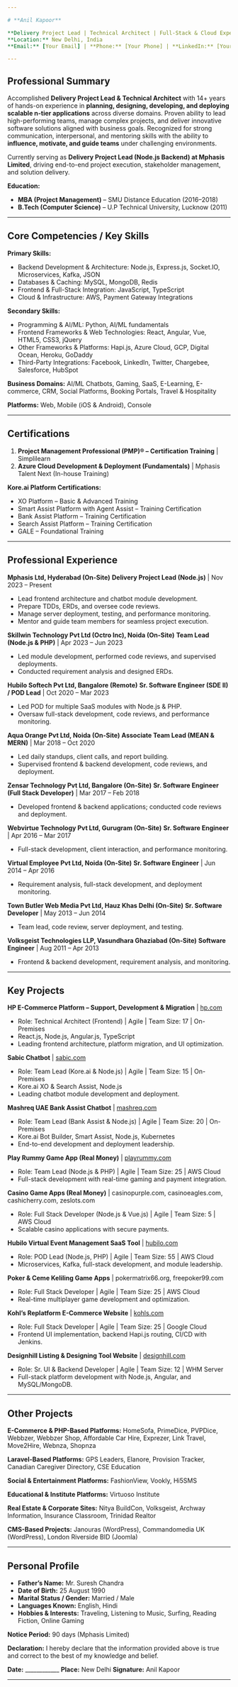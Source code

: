 ```yaml
---

# **Anil Kapoor**

**Delivery Project Lead | Technical Architect | Full-Stack & Cloud Expert**
**Location:** New Delhi, India
**Email:** [Your Email] | **Phone:** [Your Phone] | **LinkedIn:** [Your LinkedIn URL]

---
```


## **Professional Summary**

Accomplished **Delivery Project Lead & Technical Architect** with 14+ years of hands-on experience in **planning, designing, developing, and deploying scalable n-tier applications** across diverse domains. Proven ability to lead high-performing teams, manage complex projects, and deliver innovative software solutions aligned with business goals. Recognized for strong communication, interpersonal, and mentoring skills with the ability to **influence, motivate, and guide teams** under challenging environments.

Currently serving as **Delivery Project Lead (Node.js Backend) at Mphasis Limited**, driving end-to-end project execution, stakeholder management, and solution delivery.

**Education:**

* **MBA (Project Management)** – SMU Distance Education (2016–2018)
* **B.Tech (Computer Science)** – U.P Technical University, Lucknow (2011)

---

## **Core Competencies / Key Skills**

**Primary Skills:**

* Backend Development & Architecture: Node.js, Express.js, Socket.IO, Microservices, Kafka, JSON
* Databases & Caching: MySQL, MongoDB, Redis
* Frontend & Full-Stack Integration: JavaScript, TypeScript
* Cloud & Infrastructure: AWS, Payment Gateway Integrations

**Secondary Skills:**

* Programming & AI/ML: Python, AI/ML fundamentals
* Frontend Frameworks & Web Technologies: React, Angular, Vue, HTML5, CSS3, jQuery
* Other Frameworks & Platforms: Hapi.js, Azure Cloud, GCP, Digital Ocean, Heroku, GoDaddy
* Third-Party Integrations: Facebook, LinkedIn, Twitter, Chargebee, Salesforce, HubSpot

**Business Domains:** AI/ML Chatbots, Gaming, SaaS, E-Learning, E-commerce, CRM, Social Platforms, Booking Portals, Travel & Hospitality

**Platforms:** Web, Mobile (iOS & Android), Console

---

## **Certifications**

1. **Project Management Professional (PMP)® – Certification Training** | Simplilearn
2. **Azure Cloud Development & Deployment (Fundamentals)** | Mphasis Talent Next (In-house Training)

**Kore.ai Platform Certifications:**

* XO Platform – Basic & Advanced Training
* Smart Assist Platform with Agent Assist – Training Certification
* Bank Assist Platform – Training Certification
* Search Assist Platform – Training Certification
* GALE – Foundational Training

---

## **Professional Experience**

**Mphasis Ltd, Hyderabad (On-Site)**
**Delivery Project Lead (Node.js)** | Nov 2023 – Present

* Lead frontend architecture and chatbot module development.
* Prepare TDDs, ERDs, and oversee code reviews.
* Manage server deployment, testing, and performance monitoring.
* Mentor and guide team members for seamless project execution.

**Skillwin Technology Pvt Ltd (Octro Inc), Noida (On-Site)**
**Team Lead (Node.js & PHP)** | Apr 2023 – Jun 2023

* Led module development, performed code reviews, and supervised deployments.
* Conducted requirement analysis and designed ERDs.

**Hubilo Softech Pvt Ltd, Bangalore (Remote)**
**Sr. Software Engineer (SDE II) / POD Lead** | Oct 2020 – Mar 2023

* Led POD for multiple SaaS modules with Node.js & PHP.
* Oversaw full-stack development, code reviews, and performance monitoring.

**Aqua Orange Pvt Ltd, Noida (On-Site)**
**Associate Team Lead (MEAN & MERN)** | Mar 2018 – Oct 2020

* Led daily standups, client calls, and report building.
* Supervised frontend & backend development, code reviews, and deployment.

**Zensar Technology Pvt Ltd, Bangalore (On-Site)**
**Sr. Software Engineer (Full Stack Developer)** | Mar 2017 – Feb 2018

* Developed frontend & backend applications; conducted code reviews and deployment.

**Webvirtue Technology Pvt Ltd, Gurugram (On-Site)**
**Sr. Software Engineer** | Apr 2016 – Mar 2017

* Full-stack development, client interaction, and performance monitoring.

**Virtual Employee Pvt Ltd, Noida (On-Site)**
**Sr. Software Engineer** | Jun 2014 – Apr 2016

* Requirement analysis, full-stack development, and deployment monitoring.

**Town Butler Web Media Pvt Ltd, Hauz Khas Delhi (On-Site)**
**Sr. Software Developer** | May 2013 – Jun 2014

* Team lead, code review, server deployment, and testing.

**Volksgeist Technologies LLP, Vasundhara Ghaziabad (On-Site)**
**Software Engineer** | Aug 2011 – Apr 2013

* Frontend & backend development, requirement analysis, and monitoring.

---

## **Key Projects**

**HP E-Commerce Platform – Support, Development & Migration** | [hp.com](https://www.hp.com/gb-en/shop/)

* Role: Technical Architect (Frontend) | Agile | Team Size: 17 | On-Premises
* React.js, Node.js, Angular.js, TypeScript
* Leading frontend architecture, platform migration, and UI optimization.

**Sabic Chatbot** | [sabic.com](https://www.sabic.com)

* Role: Team Lead (Kore.ai & Node.js) | Agile | Team Size: 15 | On-Premises
* Kore.ai XO & Search Assist, Node.js
* Leading chatbot module development and deployment.

**Mashreq UAE Bank Assist Chatbot** | [mashreq.com](https://www.mashreq.com/en/)

* Role: Team Lead (Bank Assist & Node.js) | Agile | Team Size: 20 | On-Premises
* Kore.ai Bot Builder, Smart Assist, Node.js, Kubernetes
* End-to-end development and deployment leadership.

**Play Rummy Game App (Real Money)** | [playrummy.com](https://www.playrummy.com)

* Role: Team Lead (Node.js & PHP) | Agile | Team Size: 25 | AWS Cloud
* Full-stack development with real-time gaming and payment integration.

**Casino Game Apps (Real Money)** | casinopurple.com, casinoeagles.com, cashicherry.com, zeslots.com

* Role: Full Stack Developer (Node.js & Vue.js) | Agile | Team Size: 5 | AWS Cloud
* Scalable casino applications with secure payments.

**Hubilo Virtual Event Management SaaS Tool** | [hubilo.com](https://www.hubilo.com)

* Role: POD Lead (Node.js, PHP) | Agile | Team Size: 55 | AWS Cloud
* Microservices, Kafka, full-stack development, and module leadership.

**Poker & Ceme Keliling Game Apps** | pokermatrix66.org, freepoker99.com

* Role: Full Stack Developer | Agile | Team Size: 25 | AWS Cloud
* Real-time multiplayer game development and optimization.

**Kohl’s Replatform E-Commerce Website** | [kohls.com](https://www.kohls.com)

* Role: Full Stack Developer | Agile | Team Size: 25 | Google Cloud
* Frontend UI implementation, backend Hapi.js routing, CI/CD with Jenkins.

**Designhill Listing & Designing Tool Website** | [designhill.com](https://www.designhill.com)

* Role: Sr. UI & Backend Developer | Agile | Team Size: 12 | WHM Server
* Full-stack platform development with Node.js, Angular, and MySQL/MongoDB.

---

## **Other Projects**

**E-Commerce & PHP-Based Platforms:** HomeSofa, PrimeDice, PVPDice, Webbzer, Webbzer Shop, Affordable Car Hire, Exprezer, Link Travel, Move2Hire, Webnza, Shopnza

**Laravel-Based Platforms:** GPS Leaders, Elanore, Provision Tracker, Canadian Caregiver Directory, CSE Education

**Social & Entertainment Platforms:** FashionView, Vookly, Hi5SMS

**Educational & Institute Platforms:** Virtuoso Institute

**Real Estate & Corporate Sites:** Nitya BuildCon, Volksgeist, Archway Information, Insurance Classroom, Trinidad Realtor

**CMS-Based Projects:** Janouras (WordPress), Commandomedia UK (WordPress), London Riverside BID (Joomla)

---

## **Personal Profile**

* **Father’s Name:** Mr. Suresh Chandra
* **Date of Birth:** 25 August 1990
* **Marital Status / Gender:** Married / Male
* **Languages Known:** English, Hindi
* **Hobbies & Interests:** Traveling, Listening to Music, Surfing, Reading Fiction, Online Gaming

**Notice Period:** 90 days (Mphasis Limited)

**Declaration:**
I hereby declare that the information provided above is true and correct to the best of my knowledge and belief.

**Date:** ____________
**Place:** New Delhi
**Signature:** Anil Kapoor

---
